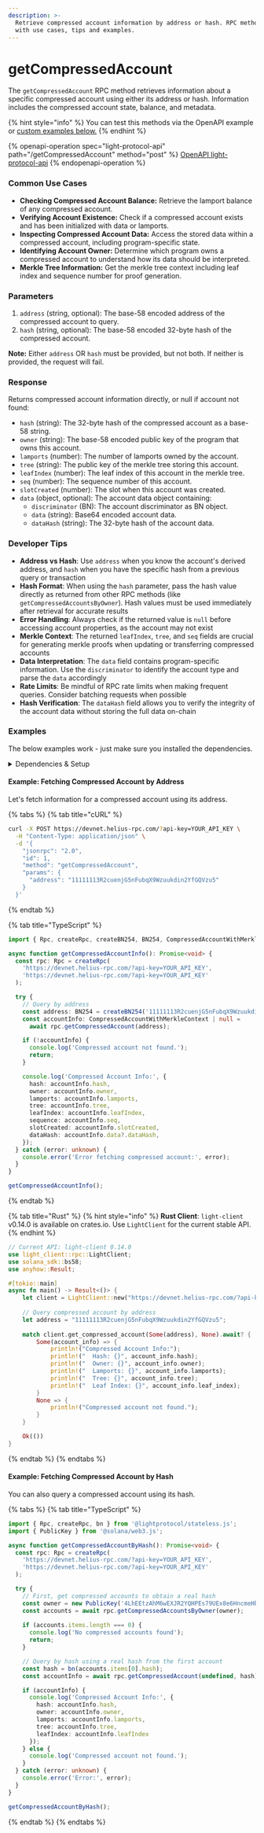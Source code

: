 ```yaml
---
description: >-
  Retrieve compressed account information by address or hash. RPC method guide
  with use cases, tips and examples.
---
```


# getCompressedAccount

The `getCompressedAccount` RPC method retrieves information about a specific compressed account using either its address or hash. Information includes the compressed account state, balance, and metadata.

{% hint style="info" %}
You can test this methods via the OpenAPI example or [custom examples below.](getcompressedaccount.md#examples)
{% endhint %}

{% openapi-operation spec="light-protocol-api" path="/getCompressedAccount" method="post" %}
[OpenAPI light-protocol-api](https://raw.githubusercontent.com/helius-labs/photon/main/src/openapi/specs/getCompressedAccount.yaml)
{% endopenapi-operation %}

### Common Use Cases

* **Checking Compressed Account Balance:** Retrieve the lamport balance of any compressed account.
* **Verifying Account Existence:** Check if a compressed account exists and has been initialized with data or lamports.
* **Inspecting Compressed Account Data:** Access the stored data within a compressed account, including program-specific state.
* **Identifying Account Owner:** Determine which program owns a compressed account to understand how its data should be interpreted.
* **Merkle Tree Information:** Get the merkle tree context including leaf index and sequence number for proof generation.

### Parameters

1. `address` (string, optional): The base-58 encoded address of the compressed account to query.
2. `hash` (string, optional): The base-58 encoded 32-byte hash of the compressed account.

**Note:** Either `address` OR `hash` must be provided, but not both. If neither is provided, the request will fail.

### Response

Returns compressed account information directly, or null if account not found:

* `hash` (string): The 32-byte hash of the compressed account as a base-58 string.
* `owner` (string): The base-58 encoded public key of the program that owns this account.
* `lamports` (number): The number of lamports owned by the account.
* `tree` (string): The public key of the merkle tree storing this account.
* `leafIndex` (number): The leaf index of this account in the merkle tree.
* `seq` (number): The sequence number of this account.
* `slotCreated` (number): The slot when this account was created.
* `data` (object, optional): The account data object containing:
  * `discriminator` (BN): The account discriminator as BN object.
  * `data` (string): Base64 encoded account data.
  * `dataHash` (string): The 32-byte hash of the account data.

### Developer Tips

* **Address vs Hash**: Use `address` when you know the account's derived address, and `hash` when you have the specific hash from a previous query or transaction
* **Hash Format**: When using the `hash` parameter, pass the hash value directly as returned from other RPC methods (like `getCompressedAccountsByOwner`). Hash values must be used immediately after retrieval for accurate results
* **Error Handling**: Always check if the returned value is `null` before accessing account properties, as the account may not exist
* **Merkle Context**: The returned `leafIndex`, `tree`, and `seq` fields are crucial for generating merkle proofs when updating or transferring compressed accounts
* **Data Interpretation**: The `data` field contains program-specific information. Use the `discriminator` to identify the account type and parse the `data` accordingly
* **Rate Limits**: Be mindful of RPC rate limits when making frequent queries. Consider batching requests when possible
* **Hash Verification**: The `dataHash` field allows you to verify the integrity of the account data without storing the full data on-chain

### Examples

The below examples work - just make sure you installed the dependencies.

<details>

<summary>Dependencies &#x26; Setup</summary>

```bash
npm install @lightprotocol/stateless.js @solana/web3.js
```

**For Rust examples**: Create a Cargo project with these dependencies in `Cargo.toml`:

```toml
[dependencies]
tokio = { version = "1.0", features = ["full"] }
anyhow = "1.0"
solana-sdk = "1.18"
# light-client = "0.1"  # Add when available
serde_json = "1.0"
```

</details>

#### Example: Fetching Compressed Account by Address

Let's fetch information for a compressed account using its address.

{% tabs %}
{% tab title="cURL" %}
```bash
curl -X POST https://devnet.helius-rpc.com/?api-key=YOUR_API_KEY \
  -H "Content-Type: application/json" \
  -d '{
    "jsonrpc": "2.0",
    "id": 1,
    "method": "getCompressedAccount",
    "params": {
      "address": "11111113R2cuenjG5nFubqX9Wzuukdin2YfGQVzu5"
    }
  }'
```
{% endtab %}

{% tab title="TypeScript" %}
```typescript
import { Rpc, createRpc, createBN254, BN254, CompressedAccountWithMerkleContext } from '@lightprotocol/stateless.js';

async function getCompressedAccountInfo(): Promise<void> {
  const rpc: Rpc = createRpc(
    'https://devnet.helius-rpc.com/?api-key=YOUR_API_KEY',
    'https://devnet.helius-rpc.com/?api-key=YOUR_API_KEY'
  );

  try {
    // Query by address
    const address: BN254 = createBN254('11111113R2cuenjG5nFubqX9Wzuukdin2YfGQVzu5', 'base58');
    const accountInfo: CompressedAccountWithMerkleContext | null = 
      await rpc.getCompressedAccount(address);

    if (!accountInfo) {
      console.log('Compressed account not found.');
      return;
    }

    console.log('Compressed Account Info:', {
      hash: accountInfo.hash,
      owner: accountInfo.owner,
      lamports: accountInfo.lamports,
      tree: accountInfo.tree,
      leafIndex: accountInfo.leafIndex,
      sequence: accountInfo.seq,
      slotCreated: accountInfo.slotCreated,
      dataHash: accountInfo.data?.dataHash,
    });
  } catch (error: unknown) {
    console.error('Error fetching compressed account:', error);
  }
}

getCompressedAccountInfo();
```
{% endtab %}

{% tab title="Rust" %}
{% hint style="info" %}
**Rust Client**: `light-client` v0.14.0 is available on crates.io. Use `LightClient` for the current stable API.
{% endhint %}

```rust
// Current API: light-client 0.14.0
use light_client::rpc::LightClient;
use solana_sdk::bs58;
use anyhow::Result;

#[tokio::main]
async fn main() -> Result<()> {
    let client = LightClient::new("https://devnet.helius-rpc.com/?api-key=YOUR_API_KEY".to_string()).await?;
    
    // Query compressed account by address
    let address = "11111113R2cuenjG5nFubqX9Wzuukdin2YfGQVzu5";
    
    match client.get_compressed_account(Some(address), None).await? {
        Some(account_info) => {
            println!("Compressed Account Info:");
            println!("  Hash: {}", account_info.hash);
            println!("  Owner: {}", account_info.owner);
            println!("  Lamports: {}", account_info.lamports);
            println!("  Tree: {}", account_info.tree);
            println!("  Leaf Index: {}", account_info.leaf_index);
        }
        None => {
            println!("Compressed account not found.");
        }
    }

    Ok(())
}
```
{% endtab %}
{% endtabs %}

#### Example: Fetching Compressed Account by Hash

You can also query a compressed account using its hash.

{% tabs %}
{% tab title="TypeScript" %}
```typescript
import { Rpc, createRpc, bn } from '@lightprotocol/stateless.js';
import { PublicKey } from '@solana/web3.js';

async function getCompressedAccountByHash(): Promise<void> {
  const rpc: Rpc = createRpc(
    'https://devnet.helius-rpc.com/?api-key=YOUR_API_KEY',
    'https://devnet.helius-rpc.com/?api-key=YOUR_API_KEY'
  );

  try {
    // First, get compressed accounts to obtain a real hash
    const owner = new PublicKey('4LhEEtzAhM6wEXJR2YQHPEs79UEx8e6HncmeHbqbW1w1');
    const accounts = await rpc.getCompressedAccountsByOwner(owner);
    
    if (accounts.items.length === 0) {
      console.log('No compressed accounts found');
      return;
    }

    // Query by hash using a real hash from the first account
    const hash = bn(accounts.items[0].hash);
    const accountInfo = await rpc.getCompressedAccount(undefined, hash);

    if (accountInfo) {
      console.log('Compressed Account Info:', {
        hash: accountInfo.hash,
        owner: accountInfo.owner,
        lamports: accountInfo.lamports,
        tree: accountInfo.tree,
        leafIndex: accountInfo.leafIndex
      });
    } else {
      console.log('Compressed account not found.');
    }
  } catch (error: unknown) {
    console.error('Error:', error);
  }
}

getCompressedAccountByHash();
```
{% endtab %}
{% endtabs %}
